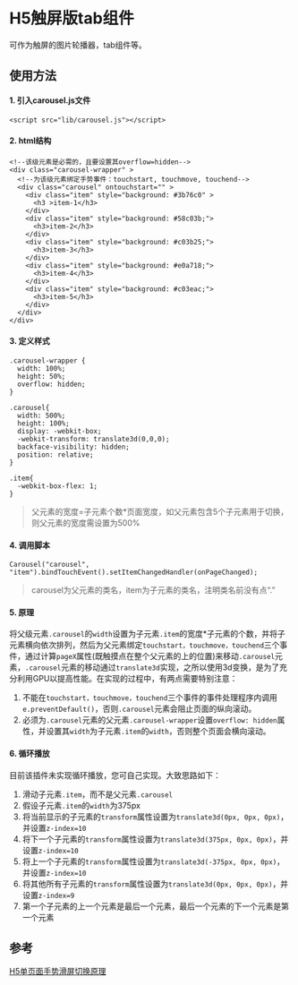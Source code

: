 # H5触屏版tab组件

可作为触屏的图片轮播器，tab组件等。

## 使用方法

#### 1. 引入carousel.js文件
```
<script src="lib/carousel.js"></script>
```
  
#### 2. html结构
```
<!--该级元素是必需的，且要设置其overflow=hidden-->
<div class="carousel-wrapper" > 
  <!--为该级元素绑定手势事件：touchstart, touchmove, touchend-->
  <div class="carousel" ontouchstart="" > 
    <div class="item" style="background: #3b76c0" >
      <h3 >item-1</h3>
    </div>
    <div class="item" style="background: #58c03b;">
      <h3>item-2</h3>
    </div>
    <div class="item" style="background: #c03b25;">
      <h3>item-3</h3>
    </div>
    <div class="item" style="background: #e0a718;">
      <h3>item-4</h3>
    </div>
    <div class="item" style="background: #c03eac;">
      <h3>item-5</h3>
    </div>
  </div>
</div>
```

#### 3. 定义样式
```
.carousel-wrapper {
  width: 100%;
  height: 50%;
  overflow: hidden;
}

.carousel{
  width: 500%;
  height: 100%;
  display: -webkit-box;
  -webkit-transform: translate3d(0,0,0);
  backface-visibility: hidden;
  position: relative;
}

.item{
  -webkit-box-flex: 1;
}
```
  
>父元素的宽度=子元素个数*页面宽度，如父元素包含5个子元素用于切换，则父元素的宽度需设置为500%
  
#### 4. 调用脚本
```
Carousel("carousel", "item").bindTouchEvent().setItemChangedHandler(onPageChanged);
```
  
>carousel为父元素的类名，item为子元素的类名，注明类名前没有点“.”
  
#### 5. 原理
将父级元素`.carousel`的`width`设置为子元素`.item`的宽度*子元素的个数，并将子元素横向依次排列，然后为父元素绑定`touchstart，touchmove，touchend`三个事件，通过计算`pageX`属性(既触摸点在整个父元素的上的位置)来移动`.carousel`元素，`.carousel`元素的移动通过`translate3d`实现，之所以使用3d变换，是为了充分利用GPU以提高性能。在实现的过程中，有两点需要特别注意：
  1. 不能在`touchstart，touchmove，touchend`三个事件的事件处理程序内调用`e.preventDefault()`，否则`.carousel`元素会阻止页面的纵向滚动。
  2. 必须为`.carousel`元素的父元素`.carousel-wrapper`设置`overflow: hidden`属性，并设置其`width`为子元素`.item`的`width`，否则整个页面会横向滚动。
  
#### 6. 循环播放
目前该插件未实现循环播放，您可自己实现。大致思路如下：
  1. 滑动子元素`.item`，而不是父元素`.carousel`
  2. 假设子元素`.item`的`width`为375px
  1. 将当前显示的子元素的`transform`属性设置为`translate3d(0px, 0px, 0px)`，并设置`z-index=10`
  2. 将下一个子元素的`transform`属性设置为`translate3d(375px, 0px, 0px)`，并设置`z-index=10`
  3. 将上一个子元素的`transform`属性设置为`translate3d(-375px, 0px, 0px)`，并设置`z-index=10`
  4. 将其他所有子元素的`transform`属性设置为`translate3d(0px, 0px, 0px)`，并设置`z-index=9`
  5. 第一个子元素的上一个元素是最后一个元素，最后一个元素的下一个元素是第一个元素

## 参考
[H5单页面手势滑屏切换原理](http://www.cnblogs.com/onepixel/p/5300445.html?hmsr=toutiao.io&utm_medium=toutiao.io&utm_source=toutiao.io)
